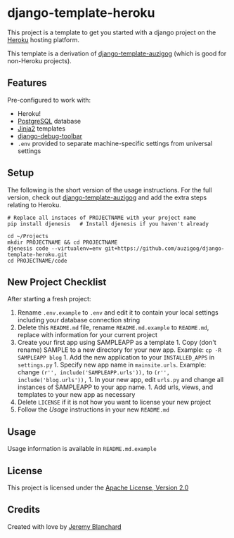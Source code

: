 # django-template-heroku

This project is a template to get you started with a django project on the [Heroku](http://www.heroku.com/) hosting platform.

This template is a derivation of [django-template-auzigog](http://github.com/auzigog/django-template-auzigog) (which is good for non-Heroku projects).

## Features
Pre-configured to work with:

  * Heroku!
  * [PostgreSQL](http://www.postgresql.org/) database
  * [Jinja2](http://jinja.pocoo.org/docs/) templates
  * [django-debug-toolbar](http://github.com/django-debug-toolbar/django-debug-toolbar)
  * `.env` provided to separate machine-specific settings from universal settings

## Setup
The following is the short version of the usage instructions. For the full version, check out [django-template-auzigog](http://github.com/auzigog/django-template-auzigog) and add the extra steps relating to Heroku.

    # Replace all instaces of PROJECTNAME with your project name
    pip install djenesis   # Install djenesis if you haven't already

    cd ~/Projects
    mkdir PROJECTNAME && cd PROJECTNAME
    djenesis code --virtualenv=env git+https://github.com/auzigog/django-template-heroku.git
    cd PROJECTNAME/code


## New Project Checklist
After starting a fresh project:

  1. Rename `.env.example` to `.env` and edit it to contain your local settings including your database connection string
  1. Delete this `README.md` file, rename `README.md.example` to `README.md`, replace with information for your current project
  1. Create your first app using SAMPLEAPP as a template
    1. Copy (don't rename) SAMPLE to a new directory for your new app. Example: `cp -R SAMPLEAPP blog`
    1. Add the new application to your `INSTALLED_APPS` in `settings.py`
    1. Specify new app name in `mainsite.urls`. Example: change `(r'', include('SAMPLEAPP.urls')),` to `(r'', include('blog.urls')),`
    1. In your new app, edit `urls.py` and change all instances of SAMPLEAPP to your app name.
    1. Add urls, views, and templates to your new app as necessary
  1. Delete `LICENSE` if it is not how you want to license your new project
  1. Follow the *Usage* instructions in your new `README.md`


## Usage
Usage information is available in `README.md.example`


## License
This project is licensed under the [Apache License, Version 2.0](http://www.apache.org/licenses/LICENSE-2.0)


## Credits
Created with love by [Jeremy Blanchard](http://blanchardjeremy.com)